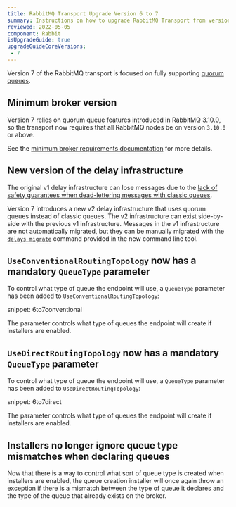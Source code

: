 ```yaml
---
title: RabbitMQ Transport Upgrade Version 6 to 7
summary: Instructions on how to upgrade RabbitMQ Transport from version 6 to 7.
reviewed: 2022-05-05
component: Rabbit
isUpgradeGuide: true
upgradeGuideCoreVersions:
 - 7
---
```


Version 7 of the RabbitMQ transport is focused on fully supporting [quorum queues](https://www.rabbitmq.com/quorum-queues.html).

## Minimum broker version

Version 7 relies on quorum queue features introduced in RabbitMQ 3.10.0, so the transport now requires that all RabbitMQ nodes be on version `3.10.0` or above.

See the [minimum broker requirements documentation](/transports/rabbitmq/#broker-compatibility) for more details.

## New version of the delay infrastructure

The original v1 delay infrastructure can lose messages due to the [lack of safety guarantees when dead-lettering messages with classic queues](https://www.rabbitmq.com/dlx.html#safety).

Version 7 introduces a new v2 delay infrastructure that uses quorum queues instead of classic queues. The v2 infrastructure can exist side-by-side with the previous v1 infrastructure. Messages in the v1 infrastructure are not automatically migrated, but they can be manually migrated with the [`delays migrate`](/transports/rabbitmq/operations-scripting.md?version=rabbit_7#delays-migrate) command provided in the new command line tool.

## `UseConventionalRoutingTopology` now has a mandatory `QueueType` parameter

To control what type of queue the endpoint will use, a `QueueType` parameter has been added to `UseConventionalRoutingTopology`:

snippet: 6to7conventional

The parameter controls what type of queues the endpoint will create if installers are enabled.

## `UseDirectRoutingTopology` now has a mandatory` QueueType` parameter

To control what type of queue the endpoint will use, a `QueueType` parameter has been added to `UseDirectRoutingTopology`:

snippet: 6to7direct

The parameter controls what type of queues the endpoint will create if installers are enabled.

## Installers no longer ignore queue type mismatches when declaring queues

Now that there is a way to control what sort of queue type is created when installers are enabled, the queue creation installer will once again throw an exception if there is a mismatch between the type of queue it declares and the type of the queue that already exists on the broker.
